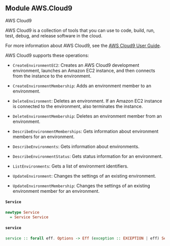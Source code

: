 ## Module AWS.Cloud9

<fullname>AWS Cloud9</fullname> <p>AWS Cloud9 is a collection of tools that you can use to code, build, run, test, debug, and release software in the cloud.</p> <p>For more information about AWS Cloud9, see the <a href="https://docs.aws.amazon.com/cloud9/latest/user-guide">AWS Cloud9 User Guide</a>.</p> <p>AWS Cloud9 supports these operations:</p> <ul> <li> <p> <code>CreateEnvironmentEC2</code>: Creates an AWS Cloud9 development environment, launches an Amazon EC2 instance, and then connects from the instance to the environment.</p> </li> <li> <p> <code>CreateEnvironmentMembership</code>: Adds an environment member to an environment.</p> </li> <li> <p> <code>DeleteEnvironment</code>: Deletes an environment. If an Amazon EC2 instance is connected to the environment, also terminates the instance.</p> </li> <li> <p> <code>DeleteEnvironmentMembership</code>: Deletes an environment member from an environment.</p> </li> <li> <p> <code>DescribeEnvironmentMemberships</code>: Gets information about environment members for an environment.</p> </li> <li> <p> <code>DescribeEnvironments</code>: Gets information about environments.</p> </li> <li> <p> <code>DescribeEnvironmentStatus</code>: Gets status information for an environment.</p> </li> <li> <p> <code>ListEnvironments</code>: Gets a list of environment identifiers.</p> </li> <li> <p> <code>UpdateEnvironment</code>: Changes the settings of an existing environment.</p> </li> <li> <p> <code>UpdateEnvironmentMembership</code>: Changes the settings of an existing environment member for an environment.</p> </li> </ul>

#### `Service`

``` purescript
newtype Service
  = Service Service
```

#### `service`

``` purescript
service :: forall eff. Options -> Eff (exception :: EXCEPTION | eff) Service
```


